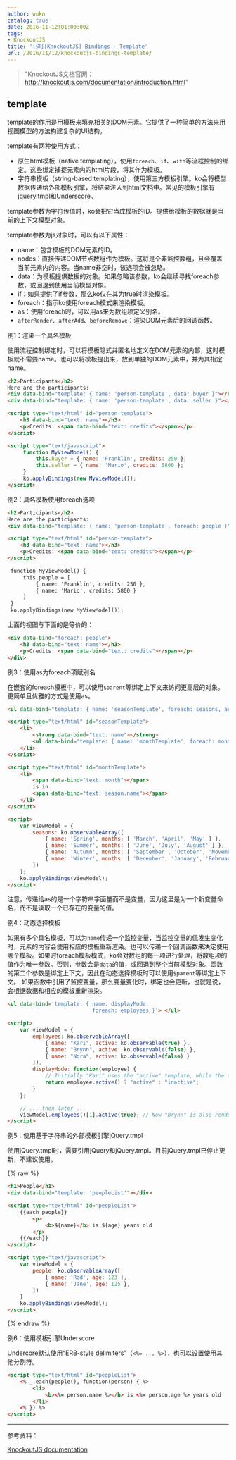 ```yaml
---
author: wukn
catalog: true
date: 2016-11-12T01:00:00Z
tags:
- KnockoutJS
title: '[译][KnockoutJS] Bindings - Template'
url: /2016/11/12/knockoutjs-bindings-template/
---
```


> "KnockoutJS文档官网：http://knockoutjs.com/documentation/introduction.html"

<!--more-->

## template

template的作用是用模板来填充相关的DOM元素。它提供了一种简单的方法来用视图模型的方法构建复杂的UI结构。

template有两种使用方式：
* 原生html模板（native templating），使用`foreach`、`if`、`with`等流程控制的绑定。这些绑定捕捉元素内的html片段，将其作为模板。
* 字符串模板（string-based templating），使用第三方模板引擎。ko会将模型数据传递给外部模板引擎，将结果注入到html文档中。常见的模板引擎有jquery.tmpl和Underscore。

template参数为字符传值时，ko会把它当成模板的ID。提供给模板的数据就是当前的上下文模型对象。

template参数为js对象时，可以有以下属性：
* name：包含模板的DOM元素的ID。
* nodes：直接传递DOM节点数组作为模板。这将是个非监控数组，且会覆盖当前元素内的内容。当name非空时，该选项会被忽略。
* data：为模板提供数据的对象。如果忽略该参数，ko会继续寻找foreach参数，或回退到使用当前模型对象。
* if：如果提供了if参数，那么ko仅在其为true时渲染模板。
* foreach：指示ko使用foreach模式来渲染模板。
* as：使用foreach时，可以用as来为数组项定义别名。
* `afterRender`、`afterAdd`、`beforeRemove`：渲染DOM元素后的回调函数。

例1：渲染一个具名模板

使用流程控制绑定时，可以将模板隐式并匿名地定义在DOM元素的内部，这时模板就不需要name。也可以将模板提出来，放到单独的DOM元素中，并为其指定name。

```html
<h2>Participants</h2>
Here are the participants:
<div data-bind="template: { name: 'person-template', data: buyer }"></div>
<div data-bind="template: { name: 'person-template', data: seller }"></div>

<script type="text/html" id="person-template">
    <h3 data-bind="text: name"></h3>
    <p>Credits: <span data-bind="text: credits"></span></p>
</script>

<script type="text/javascript">
     function MyViewModel() {
         this.buyer = { name: 'Franklin', credits: 250 };
         this.seller = { name: 'Mario', credits: 5800 };
     }
     ko.applyBindings(new MyViewModel());
</script>
```

例2：具名模板使用foreach选项

```html
<h2>Participants</h2>
Here are the participants:
<div data-bind="template: { name: 'person-template', foreach: people }"></div>

<script type="text/html" id="person-template">
    <h3 data-bind="text: name"></h3>
    <p>Credits: <span data-bind="text: credits"></span></p>
</script>

 function MyViewModel() {
     this.people = [
         { name: 'Franklin', credits: 250 },
         { name: 'Mario', credits: 5800 }
     ]
 }
 ko.applyBindings(new MyViewModel());
```
上面的视图与下面的是等价的：

```html
<div data-bind="foreach: people">
    <h3 data-bind="text: name"></h3>
    <p>Credits: <span data-bind="text: credits"></span></p>
</div>
```

例3：使用as为foreach项赋别名

在嵌套的foreach模板中，可以使用`$parent`等绑定上下文来访问更高层的对象。更简单且优雅的方式是使用as。

```html
<ul data-bind="template: { name: 'seasonTemplate', foreach: seasons, as: 'season' }"></ul>

<script type="text/html" id="seasonTemplate">
    <li>
        <strong data-bind="text: name"></strong>
        <ul data-bind="template: { name: 'monthTemplate', foreach: months, as: 'month' }"></ul>
    </li>
</script>

<script type="text/html" id="monthTemplate">
    <li>
        <span data-bind="text: month"></span>
        is in
        <span data-bind="text: season.name"></span>
    </li>
</script>

<script>
    var viewModel = {
        seasons: ko.observableArray([
            { name: 'Spring', months: [ 'March', 'April', 'May' ] },
            { name: 'Summer', months: [ 'June', 'July', 'August' ] },
            { name: 'Autumn', months: [ 'September', 'October', 'November' ] },
            { name: 'Winter', months: [ 'December', 'January', 'February' ] }
        ])
    };
    ko.applyBindings(viewModel);
</script>
```

注意，传递给as的是一个字符串字面量而不是变量，因为这里是为一个新变量命名，而不是读取一个已存在的变量的值。

例4：动态选择模板

如果有多个具名模板，可以为`name`传递一个监控变量，当监控变量的值发生变化时，元素的内容会使用相应的模板重新渲染。也可以传递一个回调函数来决定使用哪个模板。如果时foreach模板模式，ko会对数组的每一项进行处理，将数组项的值作为唯一参数。否则，参数会是`data`的值，或回退到整个当前模型对象。函数的第二个参数是绑定上下文，因此在动态选择模板时可以使用`$parent`等绑定上下文。
如果函数中引用了监控变量，那么变量变化时，绑定也会更新，也就是说，会根据数据和相应的模板重新渲染。

```html
<ul data-bind='template: { name: displayMode,
                           foreach: employees }'> </ul>

<script>
    var viewModel = {
        employees: ko.observableArray([
            { name: "Kari", active: ko.observable(true) },
            { name: "Brynn", active: ko.observable(false) },
            { name: "Nora", active: ko.observable(false) }
        ]),
        displayMode: function(employee) {
            // Initially "Kari" uses the "active" template, while the others use "inactive"
            return employee.active() ? "active" : "inactive";
        }
    };

    // ... then later ...
    viewModel.employees()[1].active(true); // Now "Brynn" is also rendered using the "active" template.
</script>
```

例5：使用基于字符串的外部模板引擎jQuery.tmpl

使用jQuery.tmpl时，需要引用jQuery和jQuery.tmpl。目前jQuery.tmpl已停止更新，不建议使用。

{% raw %}
```html
<h1>People</h1>
<div data-bind="template: 'peopleList'"></div>

<script type="text/html" id="peopleList">
    {{each people}}
        <p>
            <b>${name}</b> is ${age} years old
        </p>
    {{/each}}
</script>

<script type="text/javascript">
    var viewModel = {
        people: ko.observableArray([
            { name: 'Rod', age: 123 },
            { name: 'Jane', age: 125 },
        ])
    }
    ko.applyBindings(viewModel);
</script>
```
{% endraw %}

例6：使用模板引擎Underscore

Undercore默认使用“ERB-style delimiters”（`<%= ... %>`），也可以设置使用其他分割符。

```html
<script type="text/html" id="peopleList">
    <% _.each(people(), function(person) { %>
        <li>
            <b><%= person.name %></b> is <%= person.age %> years old
        </li>
    <% }) %>
</script>
```


---

参考资料：

[KnockoutJS documentation](http://knockoutjs.com/documentation/template-binding.html)

